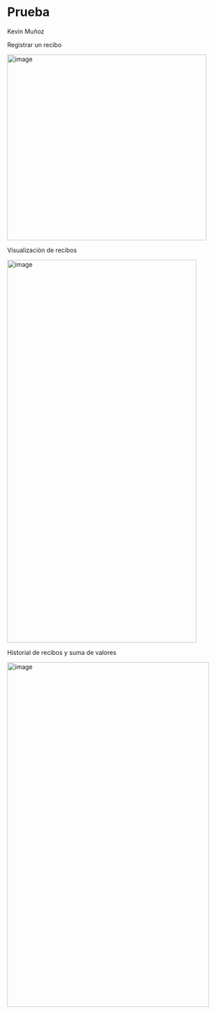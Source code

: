 # Prueba

Kevin Muñoz

Registrar un recibo

<img width="460" height="428" alt="image" src="https://github.com/user-attachments/assets/2c3d7d12-c5d1-45f5-84ff-10616dd87125" />

Visualización de recibos

<img width="437" height="882" alt="image" src="https://github.com/user-attachments/assets/69a7720f-9b31-4455-abff-575b8d69c67c" />

Historial de recibos y suma de valores

<img width="466" height="794" alt="image" src="https://github.com/user-attachments/assets/58893f98-f786-4fe5-8510-6dc765f641e5" />

